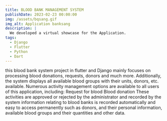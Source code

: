 ```yaml
---
title: BLOOD BANK MANAGEMENT SYSTEM
publishDate: 2023-02-23 00:00:00
img: /assets/bqsang.gif
img_alt: Application banksang
description: |
  We developed a virtual showcase for the Application.
tags:
  - Django
  - Flutter
  - Python
  - Dart
---
```


this blood bank system project in flutter and Django
mainly focuses on processing blood donations,
requests, donors and much more.
Additionally, the system displays all available blood groups with their units,
donors, etc. available.
Numerous activity management options are available to all users of this application, including:
Request for blood
Blood donation
These activities are approved or rejected by the administrator and recorded by the system
information relating to blood banks is recorded automatically and easy to access permanently such as donors, and their personal information, available blood groups and their quantities and other data.
